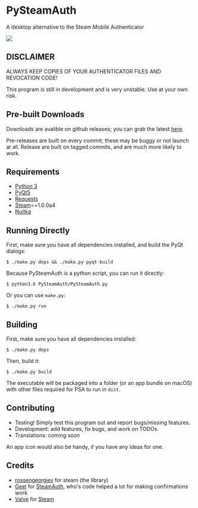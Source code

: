# PySteamAuth

A desktop alternative to the Steam Mobile Authenticator

![](https://github.com/melvyn2/PySteamAuth/workflows/Build/badge.svg)

DISCLAIMER
----------
ALWAYS KEEP COPIES OF YOUR AUTHENTICATOR FILES AND REVOCATION CODE!

This program is still in development and is very unstable. Use at your own risk.

Pre-built Downloads
-------------------
Downloads are avalible on github releases; you can grab the latest
[here](https://github.com/melvyn2/PySteamAuth/releases/latest).

Pre-releases are built on every commit; these may be buggy or not launch
at all. Release are built on tagged commits, and are much more likely to
work.

Requirements
------------
* [Python 3](https://www.python.org/)
* [PyQt5](https://www.riverbankcomputing.com/software/pyqt/download5)
* [Requests](http://docs.python-requests.org/en/master/)
* [Steam](https://github.com/ValvePython/steam)==1.0.0a4
* [Nuitka](https://github.com/nuitka/nuitka/)


Running Directly
-----------------
First, make sure you have all dependencies installed, and build the PyQt dialogs:

`$ ./make.py deps && ./make.py pyqt-build`

Because PySteamAuth is a python script, you can run it directly:

`$ python3.6 PySteamAuth/PySteamAuth.py`

Or you can use `make.py`:

`$ ./make.py run`

Building
--------

First, make sure you have all dependencies installed:

`$ ./make.py deps`

Then, build it:

`$ ./make.py build`

The executable will be packaged into a folder (or an app bundle on 
macOS) with other files required for PSA to run in `dist`.

Contributing
------------
* Testing! Simply test this program out and report bugs/missing features.
* Development: add features, fix bugs, and work on TODOs.
* Translations: coming soon

An app icon would also be handy, if you have any ideas for one.

Credits
-------
* [rossengeorgiev](https://github.com/rossengeorgiev) for steam (the 
library)
* [Geel](https://github.com/geel9/) for 
[SteamAuth](https://github.com/geel9/SteamAuth/), who's code helped a 
lot for making confirmations work
* [Valve](https://www.valvesoftware.com/) for [Steam](https://steamcommunity.com)